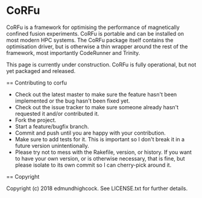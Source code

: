 CoRFu
=====


CoRFu is a framework for optimising the performance of magnetically confined fusion experiments.
CoRFu is portable and can be installed on most modern HPC systems.
The CoRFu package itself contains the optimisation driver, but is otherwise a thin wrapper
around the rest of the framework, most importantly CodeRunner and Trinity.

This page is currently under construction. CoRFu is fully operational, but not yet 
packaged and released.  


== Contributing to corfu
 
* Check out the latest master to make sure the feature hasn't been implemented or the bug hasn't been fixed yet.
* Check out the issue tracker to make sure someone already hasn't requested it and/or contributed it.
* Fork the project.
* Start a feature/bugfix branch.
* Commit and push until you are happy with your contribution.
* Make sure to add tests for it. This is important so I don't break it in a future version unintentionally.
* Please try not to mess with the Rakefile, version, or history. If you want to have your own version, or is otherwise necessary, that is fine, but please isolate to its own commit so I can cherry-pick around it.

== Copyright

Copyright (c) 2018 edmundhighcock. See LICENSE.txt for
further details.

